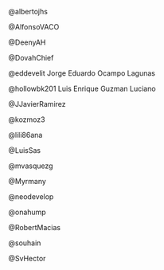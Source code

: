 @albertojhs


@AlfonsoVACO


@DeenyAH


@DovahChief


@eddevelit
Jorge Eduardo Ocampo Lagunas


@hollowbk201
Luis Enrique Guzman Luciano

@JJavierRamirez


@kozmoz3


@lili86ana


@LuisSas


@mvasquezg


@Myrmany


@neodevelop


@onahump


@RobertMacias


@souhain


@SvHector


